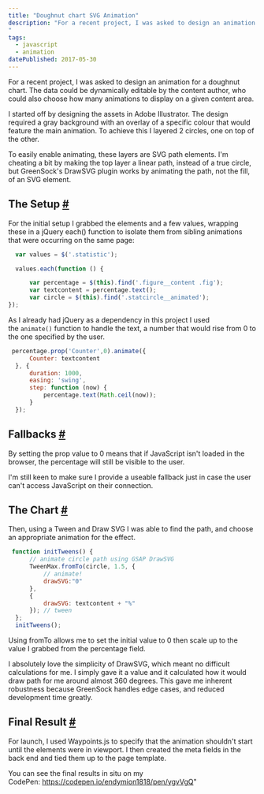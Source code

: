 ```yaml
---
title: "Doughnut chart SVG Animation"
description: "For a recent project, I was asked to design an animation for a doughnut chart. The data could be dynamically editable by the content author, who could also choose how many animations to display on a given content area.
"
tags: 
  - javascript
  - animation
datePublished: 2017-05-30
---
```

For a recent project, I was asked to design an animation for a doughnut chart. The data could be dynamically editable by the content author, who could also choose how many animations to display on a given content area.

I started off by designing the assets in Adobe Illustrator. The design required a gray background with an overlay of a specific colour that would feature the main animation. To achieve this I layered 2 circles, one on top of the other.

To easily enable animating, these layers are SVG path elements. I'm cheating a bit by making the top layer a linear path, instead of a true circle, but GreenSock's DrawSVG plugin works by animating the path, not the fill, of an SVG element.

## The Setup [#](https://deliciousreverie.co.uk/posts/doughnut-chart-svg-animation/#the-setup)

For the initial setup I grabbed the elements and a few values, wrapping these in a jQuery each() function to isolate them from sibling animations that were occurring on the same page:

```javascript
  var values = $('.statistic');

  values.each(function () {

      var percentage = $(this).find('.figure__content .fig');
      var textcontent = percentage.text();
      var circle = $(this).find('.statcircle__animated');
});
```

As I already had jQuery as a dependency in this project I used the `animate()` function to handle the text, a number that would rise from 0 to the one specified by the user.

```javascript
 percentage.prop('Counter',0).animate({
      Counter: textcontent
  }, {
      duration: 1000,
      easing: 'swing',
      step: function (now) {
          percentage.text(Math.ceil(now));
      }
  });
```

## Fallbacks [#](https://deliciousreverie.co.uk/posts/doughnut-chart-svg-animation/#fallbacks)

By setting the prop value to 0 means that if JavaScript isn't loaded in the browser, the percentage will still be visible to the user.

I'm still keen to make sure I provide a useable fallback just in case the user can't access JavaScript on their connection.

## The Chart [#](https://deliciousreverie.co.uk/posts/doughnut-chart-svg-animation/#the-chart)

Then, using a Tween and Draw SVG I was able to find the path, and choose an appropriate animation for the effect.

```javascript
 function initTweens() {
      // animate circle path using GSAP DrawSVG
      TweenMax.fromTo(circle, 1.5, {
          // animate!
          drawSVG:"0"
      },
      {
          drawSVG: textcontent + "%"
      }); // tween
  };
  initTweens();
```

Using fromTo allows me to set the initial value to 0 then scale up to the value I grabbed from the percentage field.

I absolutely love the simplicity of DrawSVG, which meant no difficult calculations for me. I simply gave it a value and it calculated how it would draw path for me around almost 360 degrees. This gave me inherent robustness because GreenSock handles edge cases, and reduced development time greatly.

## Final Result [#](https://deliciousreverie.co.uk/posts/doughnut-chart-svg-animation/#final-result)

For launch, I used Waypoints.js to specify that the animation shouldn't start until the elements were in viewport. I then created the meta fields in the back end and tied them up to the page template.

You can see the final results in situ on my CodePen: https://codepen.io/endymion1818/pen/ygvVgQ"